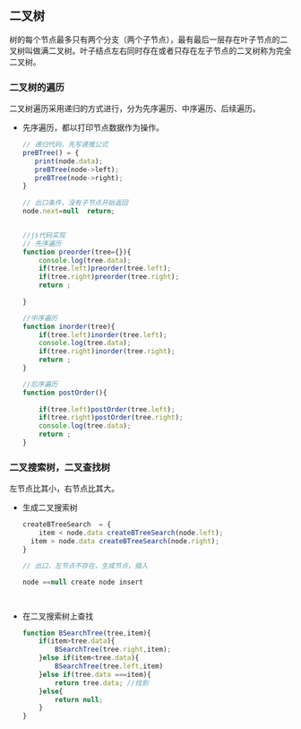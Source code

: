 ## 二叉树

树的每个节点最多只有两个分支（两个子节点），最有最后一层存在叶子节点的二叉树叫做满二叉树。叶子结点左右同时存在或者只存在左子节点的二叉树称为完全二叉树。

### 二叉树的遍历

二叉树遍历采用递归的方式进行，分为先序遍历、中序遍历、后续遍历。

* 先序遍历，都以打印节点数据作为操作。

   

  ```javascript
  // 递归代码，先写递推公式
  preBTree() = {
     print(node.data);
     preBTree(node->left);
     preBTree(node->right);
  }
          
  // 出口条件，没有子节点开始返回
  node.next=null  return;
  
  
  //js代码实现
  // 先序遍历
  function preorder(tree={}){
      console.log(tree.data);
      if(tree.left)preorder(tree.left);
      if(tree.right)preorder(tree.right);
      return ;
      
  }
  
  //中序遍历
  function inorder(tree){
      if(tree.left)inorder(tree.left);
      console.log(tree.data);
      if(tree.right)inorder(tree.right);
      return ;
  }
  
  //后序遍历
  function postOrder(){
      
      if(tree.left)postOrder(tree.left);
      if(tree.right)postOrder(tree.right);
      console.log(tree.data);
      return ;
  }
  ```

  

### 二叉搜索树，二叉查找树

左节点比其小，右节点比其大。



* 生成二叉搜索树

   

  ```javascript
  createBTreeSearch  = {
      item < node.data createBTreeSearch(node.left);
  	item > node.data createBTreeSearch(node.right);
  } 
  
  // 出口，左节点不存在，生成节点，插入
  
  node ==null create node insert 
  
  
  
  
  ```

  

* 在二叉搜索树上查找

   

  ```javascript
  function BSearchTree(tree,item){
      if(item>tree.data){
          BSearchTree(tree.right,item);
      }else if(item<tree.data){
          BSearchTree(tree.left,item)
      }else if(tree.data ===item){
          return tree.data; //找到
      }else{
          return null;
      }
  }
  
  ```

  

